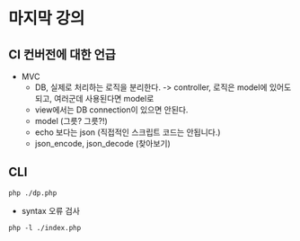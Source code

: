 # 마지막 강의
## CI 컨버전에 대한 언급
* MVC 
  * DB, 실제로 처리하는 로직을 분리한다. -> controller, 로직은 model에 있어도 되고, 여러군데 사용된다면 model로
  * view에서는 DB connection이 있으면 안된다.
  * model (그릇? 그릇?!)
  * echo 보다는 json (직접적인 스크립트 코드는 안됩니다.)
  * json_encode, json_decode (찾아보기)

## CLI
~~~
php ./dp.php
~~~

* syntax 오류 검사
~~~
php -l ./index.php
~~~
